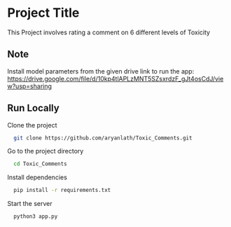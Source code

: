 
# Project Title

This Project involves rating a comment on 6 different levels of Toxicity




## Note
Install model parameters from the given drive link to run the app: https://drive.google.com/file/d/10kp4tlAPLzMNT5SZsxrdzF_gJt4osCdJ/view?usp=sharing 


## Run Locally

Clone the project

```bash
  git clone https://github.com/aryanlath/Toxic_Comments.git
```

Go to the project directory

```bash
  cd Toxic_Comments
```

Install dependencies

```bash
  pip install -r requirements.txt
```

Start the server

```bash
  python3 app.py
```


